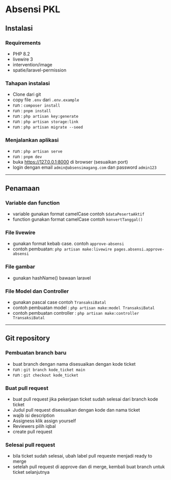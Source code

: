 # Absensi PKL

## Instalasi

### Requirements

-   PHP 8.2
-   livewire 3
-   intervention/image
-   spatie/laravel-permission

### Tahapan instalasi

-   Clone dari git
-   copy file `.env` dari `.env.example`
-   run : `composer install`
-   run : `pnpm install`
-   run : `php artisan key:generate`
-   run : `php artisan storage:link`
-   run : `php artisan migrate --seed`

### Menjalankan aplikasi

-   run : `php artisan serve`
-   run : `pnpm dev`
-   buka https://127.0.0.1:8000 di browser (sesuaikan port)
-   login dengan email `admin@absensimagang.com` dan password `admin123`

---

## Penamaan

### Variable dan function

-   variable gunakan format camelCase contoh `$dataPesertaAktif`
-   function gunakan format camelCase contoh `konvertTanggal()`

### File livewire

-   gunakan format kebab case. contoh `approve-absensi`
-   contoh pembuatan: `php artisan make:livewire pages.absensi.approve-absensi`

### File gambar

-   gunakan hashName() bawaan laravel

### File Model dan Controller

-   gunakan pascal case contoh `TransaksiBatal`
-   contoh pembuatan model : `php artisan make:model TransaksiBatal`
-   contoh pembuatan controller : `php artisan make:controller TransaksiBatal`

---

## Git repository

### Pembuatan branch baru

-   buat branch dengan nama disesuaikan dengan kode ticket
-   run : `git branch kode_ticket main`
-   run : `git checkout kode_ticket`

### Buat pull request

-   buat pull request jika pekerjaan ticket sudah selesai dari branch kode ticket
-   Judul pull request disesuaikan dengan kode dan nama ticket
-   wajib isi description
-   Assigness klik assign yourself
-   Reviewers pilih iqbal
-   create pull request

### Selesai pull request

-   bila ticket sudah selesai, ubah label pull requeste menjadi ready to merge
-   setelah pull request di approve dan di merge, kembali buat branch untuk ticket selanjutnya
